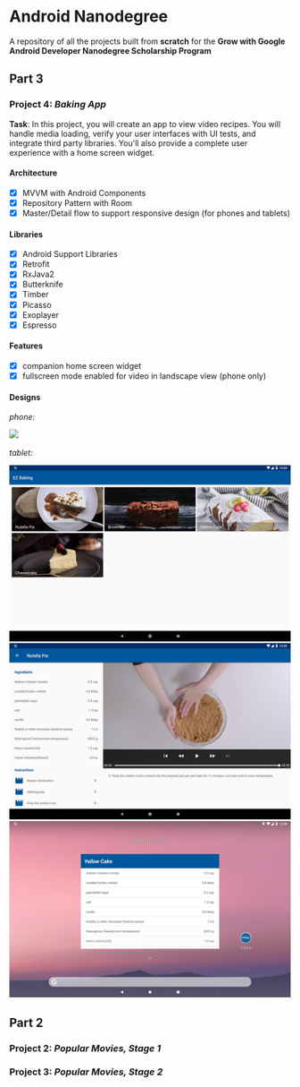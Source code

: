 # Android Nanodegree
A repository of all the projects built from **scratch** for the **Grow with Google Android Developer Nanodegree Scholarship Program**

## Part 3
### Project 4: *Baking App*

**Task**: In this project, you will create an app to view video recipes. You will handle media loading, verify your user interfaces with UI tests, and integrate third party libraries. You'll also provide a complete user experience with a home screen widget.

#### Architecture
- [x] MVVM with Android Components
- [x] Repository Pattern with Room
- [x] Master/Detail flow to support responsive design (for phones and tablets)

#### Libraries
- [x] Android Support Libraries 
- [x] Retrofit
- [x] RxJava2
- [x] Butterknife
- [x] Timber
- [x] Picasso
- [x] Exoplayer
- [x] Espresso

#### Features
- [x] companion home screen widget 
- [x] fullscreen mode enabled for video in landscape view (phone only)

#### Designs
*phone:*

<img src="04-baking/images/ezbaking_sample.gif" width="300">

*tablet:*

<img src="04-baking/images/tablet_recipe_list.png" width="600">

<img src="04-baking/images/tablet_recipe_master_detail.png" width="600">

<img src="04-baking/images/widget.png" width="600">


## Part 2
### Project 2: *Popular Movies, Stage 1*

### Project 3: *Popular Movies, Stage 2*
